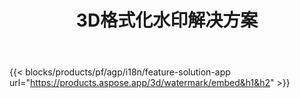 ﻿---
title: 3D格式化水印解决方案 
weight: 7730
url: /zh/watermark
limit: 
description: 为 3D 文档添加盲水印以保护您的知识产权。
---
{{< blocks/products/pf/agp/i18n/feature-solution-app url="https://products.aspose.app/3d/watermark/embed&h1&h2" >}} 
